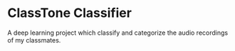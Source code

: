 # ClassTone Classifier
A deep learning project which classify and categorize the audio recordings of my classmates.
